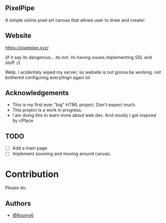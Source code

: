 ## PixelPipe

A simple online pixel art canvas that allows user to draw and create!

## Website
https://pixelpipe.xyz/

(if it say its dangerous... its not. Im having issues implementing SSL and stuff :/)

Welp. I acidentaly wiped my server, so website is not gonna be working. not bothered configuring everythign again lol

## Acknowledgements

 - This is my first ever "big" HTML project. Don't expect much.
 - This project is a work in progress.
 - I am doing this to learn more about web dev. And mostly I got inspired by r/Place


## TODO

- [ ]  Add a main page
- [ ]  Implement zooming and moving around canvas.

# Contribution

Please do.

## Authors

- [@Roomy6](https://www.github.com/Roomy6)

